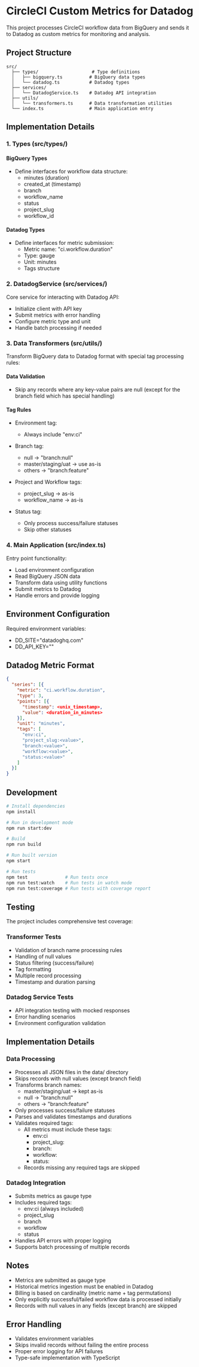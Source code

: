 # CircleCI Custom Metrics for Datadog

This project processes CircleCI workflow data from BigQuery and sends it to Datadog as custom metrics for monitoring and analysis.

## Project Structure

```
src/
  ├── types/                    # Type definitions
  │   ├── bigquery.ts          # BigQuery data types
  │   └── datadog.ts           # Datadog types
  ├── services/
  │   └── DatadogService.ts    # Datadog API integration
  ├── utils/
  │   └── transformers.ts      # Data transformation utilities
  └── index.ts                 # Main application entry
```

## Implementation Details

### 1. Types (src/types/)

#### BigQuery Types
- Define interfaces for workflow data structure:
  - minutes (duration)
  - created_at (timestamp)
  - branch
  - workflow_name
  - status
  - project_slug
  - workflow_id

#### Datadog Types
- Define interfaces for metric submission:
  - Metric name: "ci.workflow.duration"
  - Type: gauge
  - Unit: minutes
  - Tags structure

### 2. DatadogService (src/services/)

Core service for interacting with Datadog API:
- Initialize client with API key
- Submit metrics with error handling
- Configure metric type and unit
- Handle batch processing if needed

### 3. Data Transformers (src/utils/)

Transform BigQuery data to Datadog format with special tag processing rules:

#### Data Validation
- Skip any records where any key-value pairs are null (except for the branch field which has special handling)

#### Tag Rules
- Environment tag:
  * Always include "env:ci"

- Branch tag:
  * null → "branch:null"
  * master/staging/uat → use as-is
  * others → "branch:feature"

- Project and Workflow tags:
  * project_slug → as-is
  * workflow_name → as-is

- Status tag:
  * Only process success/failure statuses
  * Skip other statuses

### 4. Main Application (src/index.ts)

Entry point functionality:
- Load environment configuration
- Read BigQuery JSON data
- Transform data using utility functions
- Submit metrics to Datadog
- Handle errors and provide logging

## Environment Configuration

Required environment variables:
- DD_SITE="datadoghq.com"
- DD_API_KEY="<your-api-key>"

## Datadog Metric Format

```json
{
  "series": [{
    "metric": "ci.workflow.duration",
    "type": 3,
    "points": [{
      "timestamp": <unix_timestamp>,
      "value": <duration_in_minutes>
    }],
    "unit": "minutes",
    "tags": [
      "env:ci",
      "project_slug:<value>",
      "branch:<value>",
      "workflow:<value>",
      "status:<value>"
    ]
  }]
}
```

## Development

```bash
# Install dependencies
npm install

# Run in development mode
npm run start:dev

# Build
npm run build

# Run built version
npm start

# Run tests
npm test              # Run tests once
npm run test:watch    # Run tests in watch mode
npm run test:coverage # Run tests with coverage report
```

## Testing

The project includes comprehensive test coverage:

### Transformer Tests
- Validation of branch name processing rules
- Handling of null values
- Status filtering (success/failure)
- Tag formatting
- Multiple record processing
- Timestamp and duration parsing

### Datadog Service Tests
- API integration testing with mocked responses
- Error handling scenarios
- Environment configuration validation

## Implementation Details

### Data Processing
- Processes all JSON files in the data/ directory
- Skips records with null values (except branch field)
- Transforms branch names:
  * master/staging/uat → kept as-is
  * null → "branch:null"
  * others → "branch:feature"
- Only processes success/failure statuses
- Parses and validates timestamps and durations
- Validates required tags:
  * All metrics must include these tags:
    - env:ci
    - project_slug:<value>
    - branch:<value>
    - workflow:<value>
    - status:<value>
  * Records missing any required tags are skipped

### Datadog Integration
- Submits metrics as gauge type
- Includes required tags:
  * env:ci (always included)
  * project_slug
  * branch
  * workflow
  * status
- Handles API errors with proper logging
- Supports batch processing of multiple records

## Notes

- Metrics are submitted as gauge type
- Historical metrics ingestion must be enabled in Datadog
- Billing is based on cardinality (metric name + tag permutations)
- Only explicitly successful/failed workflow data is processed initially
- Records with null values in any fields (except branch) are skipped

## Error Handling

- Validates environment variables
- Skips invalid records without failing the entire process
- Proper error logging for API failures
- Type-safe implementation with TypeScript
